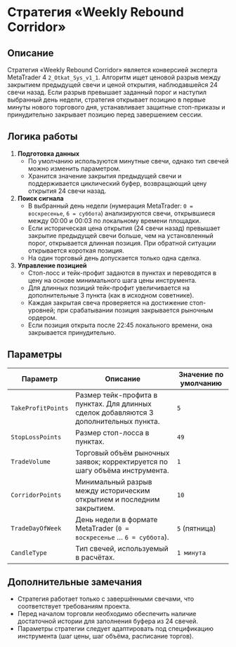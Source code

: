 # Стратегия «Weekly Rebound Corridor»

## Описание
Стратегия «Weekly Rebound Corridor» является конверсией эксперта MetaTrader 4 `2_Otkat_Sys_v1_1`. Алгоритм ищет ценовой разрыв между закрытием предыдущей свечи и ценой открытия, наблюдавшейся 24 свечи назад. Если разрыв превышает заданный порог и наступил выбранный день недели, стратегия открывает позицию в первые минуты нового торгового дня, устанавливает защитные стоп-приказы и принудительно закрывает позицию перед завершением сессии.

## Логика работы
1. **Подготовка данных**
   - По умолчанию используются минутные свечи, однако тип свечей можно изменить параметром.
   - Хранится значение закрытия предыдущей свечи и поддерживается циклический буфер, возвращающий цену открытия 24 свечи назад.
2. **Поиск сигнала**
   - В выбранный день недели (нумерация MetaTrader: `0 = воскресенье`, `6 = суббота`) анализируются свечи, открывшиеся между 00:00 и 00:03 по локальному времени площадки.
   - Если историческая цена открытия (24 свечи назад) превышает закрытие предыдущей свечи больше, чем на установленный порог, открывается длинная позиция. При обратной ситуации открывается короткая позиция.
   - На один торговый день допускается только одна сделка.
3. **Управление позицией**
   - Стоп-лосс и тейк-профит задаются в пунктах и переводятся в цену на основе минимального шага цены инструмента.
   - Для длинных позиций тейк-профит увеличивается на дополнительные 3 пункта (как в исходном советнике).
   - Каждая закрытая свеча проверяется на достижение стоп-уровней; при срабатывании позиция закрывается рыночным ордером.
   - Если позиция открыта после 22:45 локального времени, она закрывается принудительно.

## Параметры
| Параметр | Описание | Значение по умолчанию |
|----------|----------|------------------------|
| `TakeProfitPoints` | Размер тейк-профита в пунктах. Для длинных сделок добавляются 3 дополнительных пункта. | `5` |
| `StopLossPoints` | Размер стоп-лосса в пунктах. | `49` |
| `TradeVolume` | Торговый объём рыночных заявок; корректируется по шагу объёма инструмента. | `1` |
| `CorridorPoints` | Минимальный разрыв между историческим открытием и последним закрытием. | `10` |
| `TradeDayOfWeek` | День недели в формате MetaTrader (`0 = воскресенье` … `6 = суббота`). | `5` (пятница) |
| `CandleType` | Тип свечей, используемый в расчётах. | `1 минута` |

## Дополнительные замечания
- Стратегия работает только с завершёнными свечами, что соответствует требованиям проекта.
- Перед началом торговли необходимо обеспечить наличие достаточной истории для заполнения буфера из 24 свечей.
- Параметры стратегии следует адаптировать под спецификацию инструмента (шаг цены, шаг объёма, расписание торгов).
